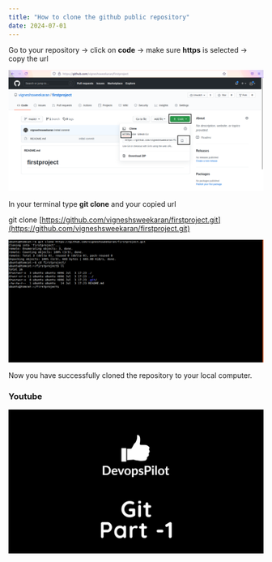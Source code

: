 ```yaml
---
title: "How to clone the github public repository"
date: 2024-07-01
---
```


Go to your repository -> click on **code** -> make sure **https** is selected -> copy the url

![git](../images/git-clone.png)

In your terminal type **git clone** and your copied url

git clone [https://github.com/vigneshsweekaran/firstproject.git](https://github.com/vigneshsweekaran/firstproject.git)

![git](../images/git-clone-terminal.png)

Now you have successfully cloned the repository to your local computer.

### Youtube

[![Git part-1](../images/part-1.png)](https://www.youtube.com/watch?v=kvqHSStbgfU)
